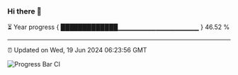 ### Hi there 👋

⏳ Year progress { █████████████▁▁▁▁▁▁▁▁▁▁▁▁▁▁▁▁▁ } 46.52 %

---

⏰ Updated on Wed, 19 Jun 2024 06:23:56 GMT

![Progress Bar CI](https://github.com/liununu/liununu/workflows/Progress%20Bar%20CI/badge.svg)
